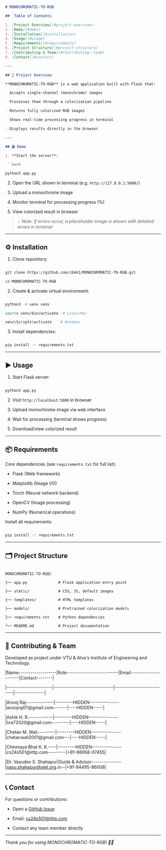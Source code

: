 ```markdown

# MONOCHROMATIC-TO-RGB

##  Table of Contents

1. [Project Overview](#project-overview)
2. [Demo](#demo)
3. [Installation](#installation)
4. [Usage](#usage)
5. [Requirements](#requirements)
6. [Project Structure](#project-structure)
7. [Contributing & Team](#contributing--team)
8. [Contact](#contact)

---

## 🚀 Project Overview

**MONOCHROMATIC-TO-RGB** is a web application built with Flask that:

- Accepts single-channel (monochrome) images

- Processes them through a colorization pipeline

- Returns fully colorized RGB images

- Shows real-time processing progress in terminal

- Displays results directly in the browser

---

## 🎬 Demo

1. **Start the server**:

```bash

python3 app.py

```

2. Open the URL shown in terminal (e.g. `http://127.0.0.1:5000/`)

3. Upload a monochrome image

4. Monitor terminal for processing progress (%)

5. View colorized result in browser

> 💡 *Note: If errors occur, a placeholder image is shown with detailed errors in terminal*

---

## ⚙️ Installation

1. Clone repository:

```bash

git clone https://github.com/cbkk1/MONOCHROMATIC-TO-RGB.git

cd MONOCHROMATIC-TO-RGB

```

2. Create & activate virtual environment:

```bash

python3 -m venv venv

source venv/bin/activate  # Linux/Mac

venv\Scripts\activate    # Windows

```

3. Install dependencies:

```bash

pip install -r requirements.txt

```

---

## ▶️ Usage

1. Start Flask server:

```bash

python3 app.py

```

2. Visit `http://localhost:5000` in browser

3. Upload monochrome image via web interface

4. Wait for processing (terminal shows progress)

5. Download/view colorized result

---

## 📦 Requirements

Core dependencies (see `requirements.txt` for full list):

- Flask (Web framework)

- Matplotlib (Image I/O)

- Torch (Neural network backend)

- OpenCV (Image processing)

- NumPy (Numerical operations)

Install all requirements:

```bash

pip install -r requirements.txt

```

---

## 🗂 Project Structure

```

MONOCHROMATIC-TO-RGB/

├── app.py              # Flask application entry point

├── static/             # CSS, JS, default images

├── templates/          # HTML templates

├── models/             # Pretrained colorization models

├── requirements.txt    # Python dependencies

└── README.md           # Project documentation

```

---

## 🤝 Contributing & Team

Developed as project under VTU & Alva's Institute of Engineering and Technology.

|Name-------------------|Role--------------------------|Email----------------------|Contact--------|

|-----------------------|------------------------------|---------------------------|---------------|

|Anooj Raj--------------|---------HIDDEN---------------|anoojraj07@gmail.com-------|----HIDDEN-----|

|Ashik H. R.------------|---------HIDDEN---------------|hra72020@gmail.com---------|----HIDDEN-----|

|Chetan M. Wali---------|---------HIDDEN---------------|chetanwali2001@gmail.com---|----HIDDEN-----|

|Chinmaya Bhat K. K.----|---------HIDDEN---------------|cs24s501@iittp.com---------|+91-98958-07455|

|Dr. Vasudev S. Shahapur|Guide & Advisor---------------|vasu.shahapur@aiet.org.in--|+91-94495-86008|

---

## 📞 Contact

For questions or contributions:

- Open a [GitHub Issue](https://github.com/cbkk1/MONOCHROMATIC-TO-RGB/issues)

- Email: cs24s501@iittp.com

- Contact any team member directly

---

*Thank you for using MONOCHROMATIC-TO-RGB! 🎨✨*

```

